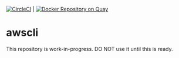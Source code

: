 [![CircleCI](https://circleci.com/gh/yamaszone/awscli/tree/develop.svg?style=svg)](https://circleci.com/gh/yamaszone/awscli/tree/develop) | [![Docker Repository on Quay](https://quay.io/repository/yamaszone/awscli/status "Docker Repository on Quay")](https://quay.io/repository/yamaszone/awscli)

# awscli
This repository is work-in-progress. DO NOT use it until this is ready.
